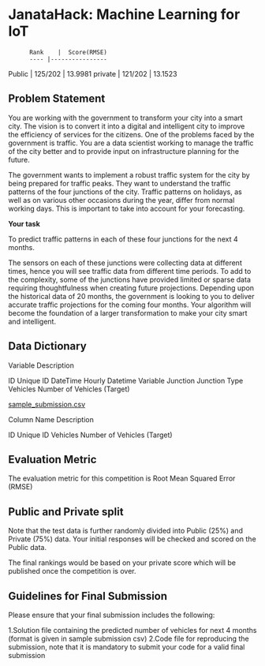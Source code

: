 # JanataHack: Machine Learning for IoT

   
          Rank    |  Score(RMSE)
          ---- |----------------
Public  |  125/202 |  13.9981
private |  121/202 |  13.1523


## Problem Statement

You are working with the government to transform your city into a smart city. The vision is to convert it into a digital and intelligent city to improve the efficiency of services for the citizens. One of the problems faced by the government is traffic. You are a data scientist working to manage the traffic of the city better and to provide input on infrastructure planning for the future.

The government wants to implement a robust traffic system for the city by being prepared for traffic peaks. They want to understand the traffic patterns of the four junctions of the city. Traffic patterns on holidays, as well as on various other occasions during the year, differ from normal working days. This is important to take into account for your forecasting. 

**Your task**

To predict traffic patterns in each of these four junctions for the next 4 months.

The sensors on each of these junctions were collecting data at different times, hence you will see traffic data from different time periods. To add to the complexity, some of the junctions have provided limited or sparse data requiring thoughtfulness when creating future projections. Depending upon the historical data of 20 months, the government is looking to you to deliver accurate traffic projections for the coming four months. Your algorithm will become the foundation of a larger transformation to make your city smart and intelligent.

## Data Dictionary

Variable	 Description

ID         Unique ID
DateTime   Hourly Datetime Variable
Junction   Junction Type
Vehicles   Number of Vehicles (Target)


<ins>sample_submission.csv</ins>


Column Name	 Description

ID           Unique ID
Vehicles     Number of Vehicles (Target)



## Evaluation Metric

The evaluation metric for this competition is Root Mean Squared Error (RMSE)



## Public and Private split

Note that the test data is further randomly divided into Public (25%) and Private (75%) data. Your initial responses will be checked and scored on the Public data.

The final rankings would be based on your private score which will be published once the competition is over.

 

## Guidelines for Final Submission

Please ensure that your final submission includes the following:

  1.Solution file containing the predicted number of vehicles for next 4 months (format is given in sample submission csv)
  2.Code file for reproducing the submission, note that it is mandatory to submit your code for a valid final submission
